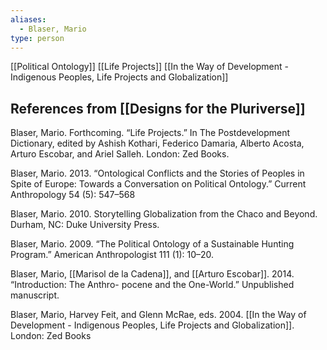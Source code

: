 ```yaml
---
aliases:
  - Blaser, Mario
type: person
---
```

[[Political Ontology]]
[[Life Projects]]
[[In the Way of Development - Indigenous Peoples, Life Projects and Globalization]]

## References from [[Designs for the Pluriverse]]

Blaser, Mario. Forthcoming. “Life Projects.” In The Postdevelopment Dictionary, edited by Ashish Kothari, Federico Damaria, Alberto Acosta, Arturo Escobar, and Ariel Salleh. London: Zed Books. 

Blaser, Mario. 2013. “Ontological Conflicts and the Stories of Peoples in Spite of Europe: Towards a Conversation on Political Ontology.” Current Anthropology 54 (5): 547–568

Blaser, Mario. 2010. Storytelling Globalization from the Chaco and Beyond. Durham, NC: Duke University Press. 

Blaser, Mario. 2009. “The Political Ontology of a Sustainable Hunting Program.” American Anthropologist 111 (1): 10–20. 

Blaser, Mario, [[Marisol de la Cadena]], and [[Arturo Escobar]]. 2014. “Introduction: The Anthro- pocene and the One-World.” Unpublished manuscript. 

Blaser, Mario, Harvey Feit, and Glenn McRae, eds. 2004. [[In the Way of Development - Indigenous Peoples, Life Projects and Globalization]]. London: Zed Books